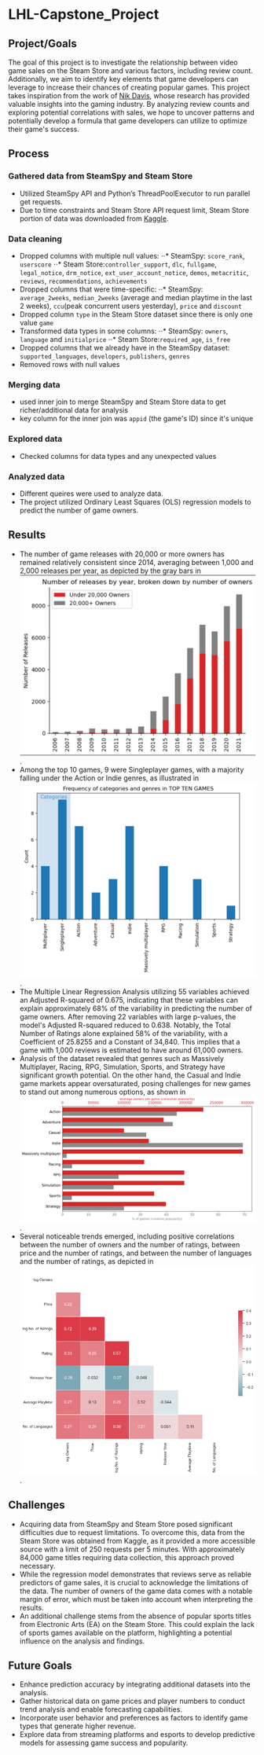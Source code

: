 # LHL-Capstone_Project

## Project/Goals
The goal of this project is to investigate the relationship between video game sales on the Steam Store and various factors, including review count. Additionally, we aim to identify key elements that game developers can leverage to increase their chances of creating popular games. This project takes inspiration from the work of [Nik Davis](https://nik-davis.github.io/tag/steam.html), whose research has provided valuable insights into the gaming industry. By analyzing review counts and exploring potential correlations with sales, we hope to uncover patterns and potentially develop a formula that game developers can utilize to optimize their game's success.

## Process
### Gathered data from SteamSpy and Steam Store
- Utilized SteamSpy API and Python’s ThreadPoolExecutor to run parallel get requests. 
- Due to time constraints and Steam Store API request limit, Steam Store portion of data was downloaded from [Kaggle](https://www.kaggle.com/datasets/vicentearce/steam-and-steam-spy-raw-datasets?select=steamspy_data.csv).

### Data cleaning
- Dropped columns with multiple null values:
⋅⋅* SteamSpy: `score_rank`, `userscore`
⋅⋅* Steam Store:`controller_support`, `dlc`, `fullgame`, `legal_notice`, `drm_notice`, `ext_user_account_notice`, `demos`, `metacritic`, `reviews`, `recommendations`, `achievements`
- Dropped columns that were time-specific:
⋅⋅* SteamSpy: `average_2weeks`, `median_2weeks` (average and median playtime in the last 2 weeks), `ccu`(peak concurrent users yesterday), `price` and `discount`
- Dropped column `type` in the Steam Store dataset since there is only one value `game`
- Transformed data types in some columns:
⋅⋅* SteamSpy: `owners`, `language` and `initialprice`
⋅⋅* Steam Store:`required_age`, `is_free`
- Dropped columns that we already have in the SteamSpy dataset: `supported_languages`, `developers`, `publishers`, `genres`
- Removed rows with null values

### Merging data
- used inner join to merge SteamSpy and Steam Store data to get richer/additional data for analysis
- key column for the inner join was `appid` (the game's ID) since it's unique

### Explored data
- Checked columns for data types and any unexpected values

### Analyzed data
- Different queires were used to analyze data.
- The project utilized Ordinary Least Squares (OLS) regression models to predict the number of game owners.

## Results

- The number of game releases with 20,000 or more owners has remained relatively consistent since 2014, averaging between 1,000 and 2,000 releases per year, as depicted by the gray bars in ![Graph_1](output/Graph_1.png).
- Among the top 10 games, 9 were Singleplayer games, with a majority falling under the Action or Indie genres, as illustrated in ![Graph_2](output/Graph_2.png).
- The Multiple Linear Regression Analysis utilizing 55 variables achieved an Adjusted R-squared of 0.675, indicating that these variables can explain approximately 68% of the variability in predicting the number of game owners. After removing 22 variables with large p-values, the model's Adjusted R-squared reduced to 0.638. Notably, the Total Number of Ratings alone explained 58% of the variability, with a Coefficient of 25.8255 and a Constant of 34,840. This implies that a game with 1,000 reviews is estimated to have around 61,000 owners.
- Analysis of the dataset revealed that genres such as Massively Multiplayer, Racing, RPG, Simulation, Sports, and Strategy have significant growth potential. On the other hand, the Casual and Indie game markets appear oversaturated, posing challenges for new games to stand out among numerous options, as shown in ![Graph_3](output/Graph_3.png).
- Several noticeable trends emerged, including positive correlations between the number of owners and the number of ratings, between price and the number of ratings, and between the number of languages and the number of ratings, as depicted in ![Graph_4](output/Graph_4.png).


## Challenges
- Acquiring data from SteamSpy and Steam Store posed significant difficulties due to request limitations. To overcome this, data from the Steam Store was obtained from Kaggle, as it provided a more accessible source with a limit of 250 requests per 5 minutes. With approximately 84,000 game titles requiring data collection, this approach proved necessary.
- While the regression model demonstrates that reviews serve as reliable predictors of game sales, it is crucial to acknowledge the limitations of the data. The number of owners of the game data comes with a notable margin of error, which must be taken into account when interpreting the results.
- An additional challenge stems from the absence of popular sports titles from Electronic Arts (EA) on the Steam Store. This could explain the lack of sports games available on the platform, highlighting a potential influence on the analysis and findings.

## Future Goals
- Enhance prediction accuracy by integrating additional datasets into the analysis.
- Gather historical data on game prices and player numbers to conduct trend analysis and enable forecasting capabilities.
- Incorporate user behavior and preferences as factors to identify game types that generate higher revenue.
- Explore data from streaming platforms and esports to develop predictive models for assessing game success and popularity.
